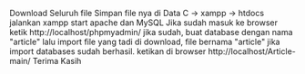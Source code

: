 Download Seluruh file
Simpan file nya di Data C -> xampp -> htdocs
jalankan xampp start apache dan MySQL
Jika sudah masuk ke browser
ketik http://localhost/phpmyadmin/
jika sudah, buat database dengan nama "article"
lalu import file yang tadi di download, file bernama "article"
jika import databases sudah berhasil. ketikan di browser http://localhost/Article-main/
Terima Kasih
